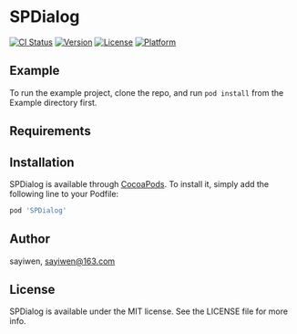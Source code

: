 # SPDialog

[![CI Status](https://img.shields.io/travis/sayiwen/SPDialog.svg?style=flat)](https://travis-ci.org/sayiwen/SPDialog)
[![Version](https://img.shields.io/cocoapods/v/SPDialog.svg?style=flat)](https://cocoapods.org/pods/SPDialog)
[![License](https://img.shields.io/cocoapods/l/SPDialog.svg?style=flat)](https://cocoapods.org/pods/SPDialog)
[![Platform](https://img.shields.io/cocoapods/p/SPDialog.svg?style=flat)](https://cocoapods.org/pods/SPDialog)

## Example

To run the example project, clone the repo, and run `pod install` from the Example directory first.

## Requirements

## Installation

SPDialog is available through [CocoaPods](https://cocoapods.org). To install
it, simply add the following line to your Podfile:

```ruby
pod 'SPDialog'
```

## Author

sayiwen, sayiwen@163.com

## License

SPDialog is available under the MIT license. See the LICENSE file for more info.
